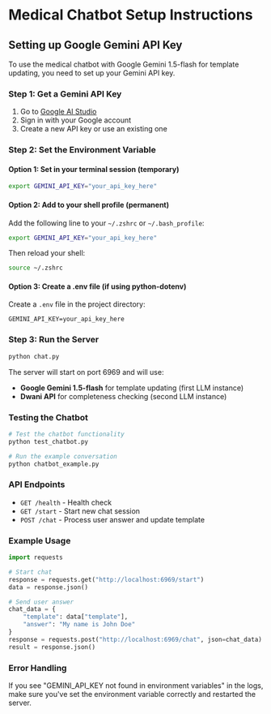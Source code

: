 # Medical Chatbot Setup Instructions

## Setting up Google Gemini API Key

To use the medical chatbot with Google Gemini 1.5-flash for template updating, you need to set up your Gemini API key.

### Step 1: Get a Gemini API Key

1. Go to [Google AI Studio](https://aistudio.google.com/)
2. Sign in with your Google account
3. Create a new API key or use an existing one

### Step 2: Set the Environment Variable

#### Option 1: Set in your terminal session (temporary)
```bash
export GEMINI_API_KEY="your_api_key_here"
```

#### Option 2: Add to your shell profile (permanent)
Add the following line to your `~/.zshrc` or `~/.bash_profile`:
```bash
export GEMINI_API_KEY="your_api_key_here"
```

Then reload your shell:
```bash
source ~/.zshrc
```

#### Option 3: Create a .env file (if using python-dotenv)
Create a `.env` file in the project directory:
```
GEMINI_API_KEY=your_api_key_here
```

### Step 3: Run the Server

```bash
python chat.py
```

The server will start on port 6969 and will use:
- **Google Gemini 1.5-flash** for template updating (first LLM instance)
- **Dwani API** for completeness checking (second LLM instance)

### Testing the Chatbot

```bash
# Test the chatbot functionality
python test_chatbot.py

# Run the example conversation
python chatbot_example.py
```

### API Endpoints

- `GET /health` - Health check
- `GET /start` - Start new chat session
- `POST /chat` - Process user answer and update template

### Example Usage

```python
import requests

# Start chat
response = requests.get("http://localhost:6969/start")
data = response.json()

# Send user answer
chat_data = {
    "template": data["template"],
    "answer": "My name is John Doe"
}
response = requests.post("http://localhost:6969/chat", json=chat_data)
result = response.json()
```

### Error Handling

If you see "GEMINI_API_KEY not found in environment variables" in the logs, make sure you've set the environment variable correctly and restarted the server.

